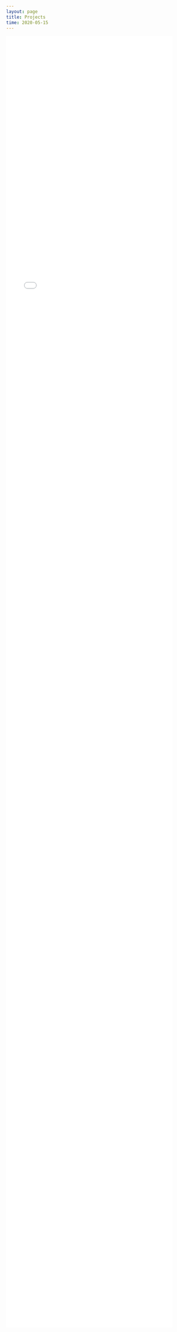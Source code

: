 ```yaml
---
layout: page
title: Projects
time: 2020-05-15
---
```

<script src="./jquery-3.4.1.min.js"></script>
<!-- <style>
    .column {
  float: left;
  width: 100.0%;
  padding: 5px;d
}

<!-- /* Clear floats after image containers */
.row::after {
  content: "";
  clear: both;
  display: table;
  width: 200%;
} -->
<!-- h1 {text-align: left;}
</style> --> 

<iframe src="{{site.baseurl}}public/pages/Builds" style="border:0px #000000 none;" name="Game name" scrolling="yes" frameborder="1" marginheight="5px" marginwidth="5px" height="90%" width="90%"></iframe>

